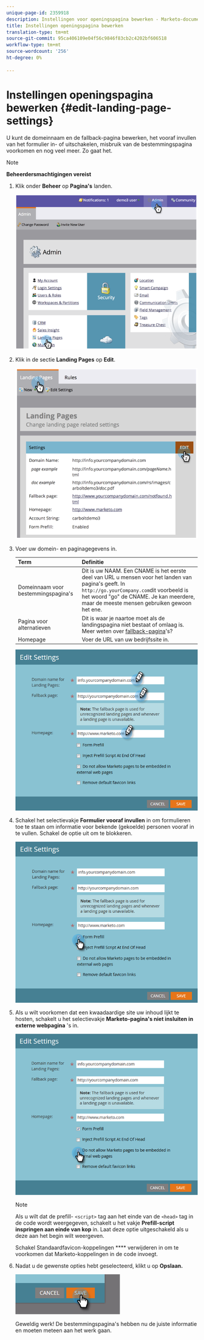 ```yaml
---
unique-page-id: 2359918
description: Instellingen voor openingspagina bewerken - Marketo-documenten - Productdocumentatie
title: Instellingen openingspagina bewerken
translation-type: tm+mt
source-git-commit: 95ca406109e04f56c9846f83cb2c4202bf606518
workflow-type: tm+mt
source-wordcount: '256'
ht-degree: 0%

---
```



# Instellingen openingspagina bewerken {#edit-landing-page-settings}

U kunt de domeinnaam en de fallback-pagina bewerken, het vooraf invullen van het formulier in- of uitschakelen, misbruik van de bestemmingspagina voorkomen en nog veel meer. Zo gaat het.

>[!NOTE]
>
>**Beheerdersmachtigingen vereist**

1. Klik onder **Beheer** op **Pagina&#39;s** landen.

   ![](assets/image2014-9-10-9-3a47-3a40.png)

1. Klik in de sectie **Landing Pages** op **Edit**.

   ![](assets/image2014-9-10-9-3a47-3a12.png)

1. Voer uw domein- en paginagegevens in.

   | Term | Definitie |
   |---|---|
   | Domeinnaam voor bestemmingspagina&#39;s | Dit is uw NAAM. Een CNAME is het eerste deel van URL u mensen voor het landen van pagina&#39;s geeft. In `http://go.yourCompany.com`dit voorbeeld is het woord &quot;go&quot; de CNAME. Je kan meerdere, maar de meeste mensen gebruiken gewoon het ene. |
   | Pagina voor alternatieven | Dit is waar je naartoe moet als de landingspagina niet bestaat of omlaag is. Meer weten over [fallback-pagina](set-a-fallback-page.md)&#39;s? |
   | Homepage | Voer de URL van uw bedrijfssite in. |

   ![](assets/three.png)

1. Schakel het selectievakje **Formulier vooraf invullen** in om formulieren toe te staan om informatie voor bekende (gekoelde) personen vooraf in te vullen. Schakel de optie uit om te blokkeren.

   ![](assets/four.png)

1. Als u wilt voorkomen dat een kwaadaardige site uw inhoud lijkt te hosten, schakelt u het selectievakje **Marketo-pagina&#39;s niet insluiten in externe webpagina** &#39;s in.

   ![](assets/five.png)

   >[!NOTE]
   >
   >Als u wilt dat de prefill- `<script>` tag aan het einde van de `<head>` tag in de code wordt weergegeven, schakelt u het vakje **Prefill-script inspringen aan einde van kop** in. Laat deze optie uitgeschakeld als u deze aan het begin wilt weergeven.
   >
   >Schakel Standaardfavicon-koppelingen **** verwijderen in om te voorkomen dat Marketo-koppelingen in de code invoegt.

1. Nadat u de gewenste opties hebt geselecteerd, klikt u op **Opslaan.**

   ![](assets/six.png)

   Geweldig werk! De bestemmingspagina&#39;s hebben nu de juiste informatie en moeten meteen aan het werk gaan.

